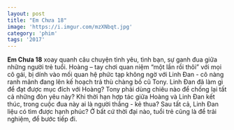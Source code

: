 ```yaml
---
layout: post
title: "Em Chưa 18"
image: 'https://i.imgur.com/mzXNbqt.jpg'
category: 'phim'
tags: '2017'
---
```


**Em Chưa 18** xoay quanh câu chuyện tình yêu, tình bạn, sự ganh đua giữa những người trẻ tuổi. Hoàng – tay chơi quan niệm “một lần rồi thôi” với mọi cô gái, bị dính vào mối quan hệ phức tạp không ngờ với Linh Đan - cô nàng ranh mãnh đang lên kế hoạch trả thù chàng bồ cũ Tony. Linh Đan đã làm gì để đạt được mục đích với Hoàng? Tony phải dùng chiêu nào để chống lại tất cả những đòn yêu này? 
Khi thời hạn hợp tác giữa Hoàng và Linh Đan kết thúc, trong cuộc đua này ai là người thắng - kẻ thua? Sau tất cả, Linh Đan liệu có tìm được hạnh phúc? Ở bất cứ thời đại nào, tuổi trẻ cũng là để trải nghiệm, để bước tiếp đi.
<script src="https://content.jwplatform.com/libraries/gh3gcefO.js"></script>
<div id="bitplayer"></div>
<script type="text/javaScript">
var playerInstance = jwplayer("bitplayer");
playerInstance.setup({
    file: "https://firebasestorage.googleapis.com/v0/b/bitopma-88af7.appspot.com/o/Em%20Ch%C6%B0a%2018.MP4?alt=media&token=66443c65-7be8-4bb7-b06f-811164506164"
});
</script>
